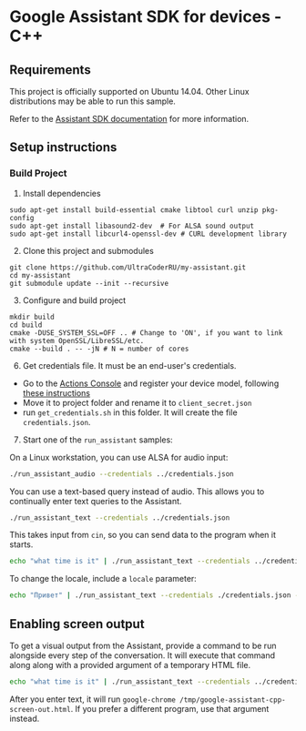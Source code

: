 # Google Assistant SDK for devices - C++

## Requirements

This project is officially supported on Ubuntu 14.04. Other Linux distributions may be able to run
this sample.

Refer to the [Assistant SDK documentation](https://developers.google.com/assistant/sdk/) for more information.

## Setup instructions

### Build Project

1. Install dependencies
```
sudo apt-get install build-essential cmake libtool curl unzip pkg-config
sudo apt-get install libasound2-dev  # For ALSA sound output
sudo apt-get install libcurl4-openssl-dev # CURL development library
```

2. Clone this project and submodules
```
git clone https://github.com/UltraCoderRU/my-assistant.git
cd my-assistant
git submodule update --init --recursive
```

3. Configure and build project
```
mkdir build
cd build
cmake -DUSE_SYSTEM_SSL=OFF .. # Change to 'ON', if you want to link with system OpenSSL/LibreSSL/etc.
cmake --build . -- -jN # N = number of cores
```

6. Get credentials file. It must be an end-user's credentials.

* Go to the [Actions Console](https://console.actions.google.com/) and register your device model, following [these instructions](https://developers.google.com/assistant/sdk/guides/library/python/embed/register-device)
* Move it to project folder and rename it to `client_secret.json`
* run `get_credentials.sh` in this folder. It will create the file `credentials.json`.

7. Start one of the `run_assistant` samples:

On a Linux workstation, you can use ALSA for audio input:

```bash
./run_assistant_audio --credentials ../credentials.json
```

You can use a text-based query instead of audio. This allows you to continually enter text queries to the Assistant.

```bash
./run_assistant_text --credentials ../credentials.json
```

This takes input from `cin`, so you can send data to the program when it starts.

```bash
echo "what time is it" | ./run_assistant_text --credentials ../credentials.json
```

To change the locale, include a `locale` parameter:

```bash
echo "Привет" | ./run_assistant_text --credentials ./credentials.json --locale "ru-RU"
```

## Enabling screen output

To get a visual output from the Assistant, provide a command to be run alongside every step of the conversation. It will execute that command along along with a provided argument of a temporary HTML file.

```bash
echo "what time is it" | ./run_assistant_text --credentials ../credentials.json --html_out google-chrome
```

After you enter text, it will run `google-chrome /tmp/google-assistant-cpp-screen-out.html`.
If you prefer a different program, use that argument instead.
